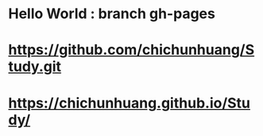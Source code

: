 # Hello World : branch gh-pages

# https://github.com/chichunhuang/Study.git
# https://chichunhuang.github.io/Study/
